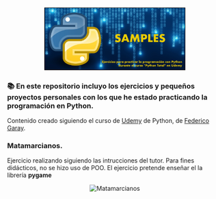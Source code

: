 <p align="center">
  <img src="https://github.com/Javilone/Python_Total/blob/main/Readme/repository-open-graph-template.jpg?raw=true" alt="Python repository" width="65%" style="border: 1px solid #000;">
</p>

### 📚 En este repositorio incluyo los ejercicios y pequeños proyectos personales con los que he estado practicando la programación en Python.

Contenido creado siguiendo el curso de [Udemy](https://www.udemy.com) de Python, de [Federico Garay](https://www.udemy.com/course/python-total/).


### Matamarcianos.
Ejercicio realizando siguiendo las intrucciones del tutor. Para fines didácticos, no se hizo uso de POO. 
El ejercicio pretende enseñar el la librería **pygame**
<p align="center">
<img width="50%" alt="Matamarcianos" src="https://github.com/Javilone/Python_Total/assets/97972589/0023ce37-1317-4e42-8f7b-eaa1bb7cb5e5">
</p>

